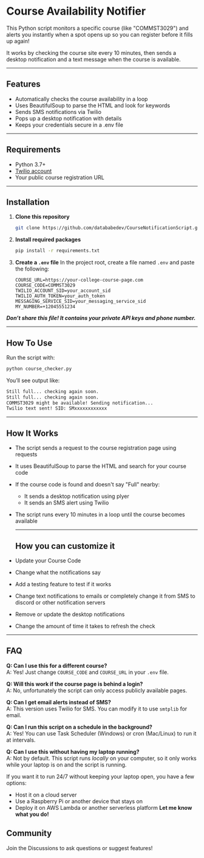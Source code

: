 # Course Availability Notifier

This Python script monitors a specific course (like "COMMST3029") and alerts you instantly when a spot opens up so you can register before it fills up again!

It works by checking the course site every 10 minutes, then sends a desktop notification and a text message when the course is available.

---

## Features

- Automatically checks the course availability in a loop
- Uses BeautifulSoup to parse the HTML and look for keywords
- Sends SMS notifications via Twilio
- Pops up a desktop notification with details
- Keeps your credentials secure in a .env file

---

## Requirements

- Python 3.7+
- [Twilio account](https://www.twilio.com/)
- Your public course registration URL

---

## Installation

1. **Clone this repository**
   ```bash
   git clone https://github.com/datababedev/CourseNotificationScript.git

2. **Install required packages**
   ```bash
   pip install -r requirements.txt

3. **Create a `.env` file**
   In the project root, create a file named `.env` and paste the following:

   ```env
   COURSE_URL=https://your-college-course-page.com
   COURSE_CODE=COMMST3029
   TWILIO_ACCOUNT_SID=your_account_sid
   TWILIO_AUTH_TOKEN=your_auth_token
   MESSAGING_SERVICE_SID=your_messaging_service_sid
   MY_NUMBER=+12045551234
   ```

  ***Don’t share this file! It contains your private API keys and phone number.***

---

## How To Use
Run the script with:

```bash
python course_checker.py
```

You’ll see output like:

```bash
Still full... checking again soon.
Still full... checking again soon.
COMMST3029 might be available! Sending notification...
Twilio text sent! SID: SMxxxxxxxxxxxx
```
--- 
## How It Works

- The script sends a request to the course registration page using requests
- It uses BeautifulSoup to parse the HTML and search for your course code
- If the course code is found and doesn't say "Full" nearby:
  - It sends a desktop notification using plyer
  - It sends an SMS alert using Twilio
- The script runs every 10 minutes in a loop until the course becomes available

  ---
  ## How you can customize it
- Update your Course Code
- Change what the notifications say
- Add a testing feature to test if it works
- Change text notifications to emails or completely change it from SMS to discord or other notification servers
- Remove or update the desktop notifications
- Change the amount of time it takes to refresh the check

---

## FAQ

**Q: Can I use this for a different course?**  
A: Yes! Just change `COURSE_CODE` and `COURSE_URL` in your `.env` file.

**Q: Will this work if the course page is behind a login?**  
A: No, unfortunately the script can only access publicly available pages.

**Q: Can I get email alerts instead of SMS?**  
A: This version uses Twilio for SMS. You can modify it to use `smtplib` for email.

**Q: Can I run this script on a schedule in the background?**  
A: Yes! You can use Task Scheduler (Windows) or cron (Mac/Linux) to run it at intervals.

**Q: Can I use this without having my laptop running?**  
A: Not by default. This script runs *locally* on your computer, so it only works while your laptop is on and the script is running.

If you want it to run 24/7 without keeping your laptop open, you have a few options:
- Host it on a cloud server
- Use a Raspberry Pi or another device that stays on
- Deploy it on AWS Lambda or another serverless platform
**Let me know what you do!**

## Community
Join the Discussions to ask questions or suggest features!
